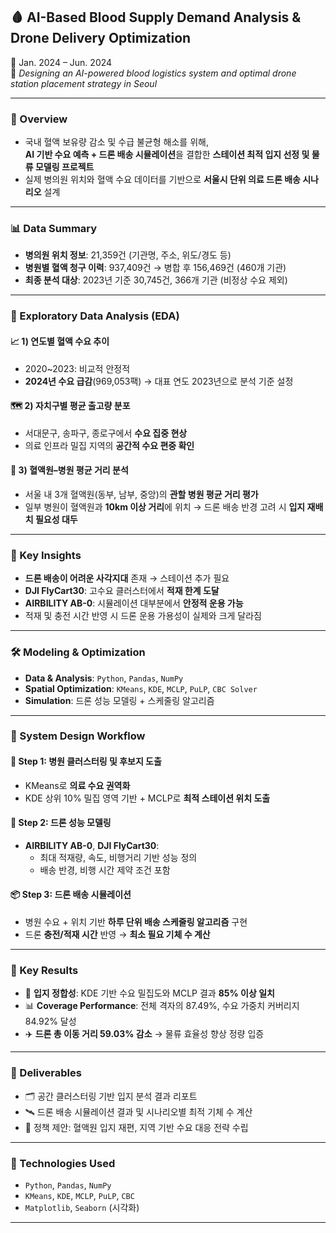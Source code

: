 ## 🩸 AI-Based Blood Supply Demand Analysis & Drone Delivery Optimization  
📅 Jan. 2024 – Jun. 2024  
🎯 *Designing an AI-powered blood logistics system and optimal drone station placement strategy in Seoul*

---

### 🧩 Overview  
- 국내 혈액 보유량 감소 및 수급 불균형 해소를 위해,  
  **AI 기반 수요 예측 + 드론 배송 시뮬레이션**을 결합한 **스테이션 최적 입지 선정 및 물류 모델링 프로젝트**  
- 실제 병의원 위치와 혈액 수요 데이터를 기반으로 **서울시 단위 의료 드론 배송 시나리오** 설계  

---

### 📊 Data Summary

- **병의원 위치 정보**: 21,359건 (기관명, 주소, 위도/경도 등)  
- **병원별 혈액 청구 이력**: 937,409건 → 병합 후 156,469건 (460개 기관)  
- **최종 분석 대상**: 2023년 기준 30,745건, 366개 기관 (비정상 수요 제외)  

---

### 🔎 Exploratory Data Analysis (EDA)

#### 📈 1) 연도별 혈액 수요 추이  
- 2020~2023: 비교적 안정적  
- **2024년 수요 급감**(969,053팩) → 대표 연도 2023년으로 분석 기준 설정

#### 🗺 2) 자치구별 평균 출고량 분포  
- 서대문구, 송파구, 종로구에서 **수요 집중 현상**  
- 의료 인프라 밀집 지역의 **공간적 수요 편중 확인**

#### 📍 3) 혈액원–병원 평균 거리 분석  
- 서울 내 3개 혈액원(동부, 남부, 중앙)의 **관할 병원 평균 거리 평가**  
- 일부 병원이 혈액원과 **10km 이상 거리**에 위치 → 드론 배송 반경 고려 시 **입지 재배치 필요성 대두**

---

### 🧠 Key Insights

- **드론 배송이 어려운 사각지대** 존재 → 스테이션 추가 필요  
- **DJI FlyCart30**: 고수요 클러스터에서 **적재 한계 도달**  
- **AIRBILITY AB-0**: 시뮬레이션 대부분에서 **안정적 운용 가능**  
- 적재 및 충전 시간 반영 시 드론 운용 가용성이 실제와 크게 달라짐

---

### 🛠 Modeling & Optimization

- **Data & Analysis**: `Python`, `Pandas`, `NumPy`  
- **Spatial Optimization**: `KMeans`, `KDE`, `MCLP`, `PuLP`, `CBC Solver`  
- **Simulation**: 드론 성능 모델링 + 스케줄링 알고리즘  

---

### 🧪 System Design Workflow

#### 🚩 Step 1: 병원 클러스터링 및 후보지 도출  
- KMeans로 **의료 수요 권역화**  
- KDE 상위 10% 밀집 영역 기반 + MCLP로 **최적 스테이션 위치 도출**

#### 🚁 Step 2: 드론 성능 모델링  
- **AIRBILITY AB-0**, **DJI FlyCart30**:  
  - 최대 적재량, 속도, 비행거리 기반 성능 정의  
  - 배송 반경, 비행 시간 제약 조건 포함

#### 📦 Step 3: 드론 배송 시뮬레이션  
- 병원 수요 + 위치 기반 **하루 단위 배송 스케줄링 알고리즘** 구현  
- 드론 **충전/적재 시간** 반영 → **최소 필요 기체 수 계산**

---

### 📌 Key Results

- 📍 **입지 정합성**: KDE 기반 수요 밀집도와 MCLP 결과 **85% 이상 일치**  
- 📊 **Coverage Performance**: 전체 격자의 87.49%, 수요 가중치 커버리지 84.92% 달성  
- ✈️ **드론 총 이동 거리 59.03% 감소** → 물류 효율성 향상 정량 입증  

---

### 🧾 Deliverables

- 🗂 공간 클러스터링 기반 입지 분석 결과 리포트  
- 🛰 드론 배송 시뮬레이션 결과 및 시나리오별 최적 기체 수 계산  
- 🧠 정책 제안: 혈액원 입지 재편, 지역 기반 수요 대응 전략 수립  

---

### 💬 Technologies Used  
- `Python`, `Pandas`, `NumPy`  
- `KMeans`, `KDE`, `MCLP`, `PuLP`, `CBC`  
- `Matplotlib`, `Seaborn` (시각화)  

---
